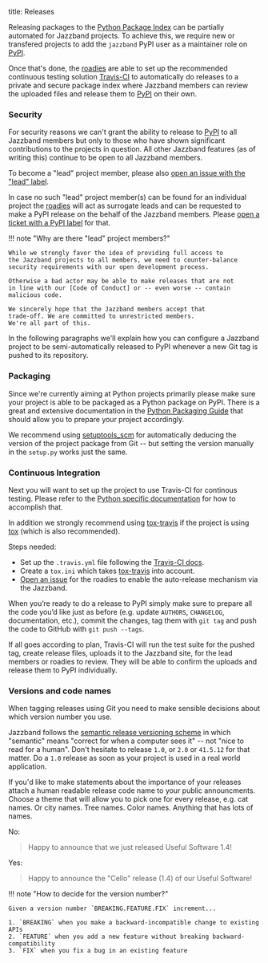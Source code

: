 title: Releases

Releasing packages to the [Python Package Index][PyPI] can be partially
automated for Jazzband projects. To achieve this, we require new or
transfered projects to add the `jazzband` PyPI user as a maintainer role
on [PyPI].

Once that's done, the [roadies] are able to set up the recommended
continuous testing solution [Travis-CI] to automatically do releases
to a private and secure package index where Jazzband members can
review the uploaded files and release them to [PyPI] on their own.

### Security

For security reasons we can't grant the ability to release to [PyPI]
to all Jazzband members but only to those who have shown significant
contributions to the projects in question. All other Jazzband features
(as of writing this) continue to be open to all Jazzband members.

To become a "lead" project member, please also [open an issue with the
"lead" label](/roadies/issue?labels=lead).

In case no such "lead" project member(s) can be found for an individual
project the [roadies] will act as surrogate leads and can be requested
to make a PyPI release on the behalf of the Jazzband members. Please
[open a ticket with a PyPI label](/roadies/issue?labels=pypi) for that.

!!! note "Why are there "lead" project members?"

	While we strongly favor the idea of providing full access to
	the Jazzband projects to all members, we need to counter-balance
	security requirements with our open development process.

	Otherwise a bad actor may be able to make releases that are not
	in line with our [Code of Conduct] or -- even worse -- contain
	malicious code.
	
	We sincerely hope that the Jazzband members accept that
	trade-off. We are committed to unrestricted members.
	We're all part of this.

In the following paragraphs we'll explain how you can configure a
Jazzband project to be semi-automatically released to PyPI whenever
a new Git tag is pushed to its repository.

[PyPI]: https://pypi.org/
[Travis-CI]: https://travis-ci.org/
[roadies]: /roadies
[Code of Conduct]: /about/conduct

### Packaging

Since we're currently aiming at Python projects primarily please
make sure your project is able to be packaged as a Python package
on PyPI. There is a great and extensive documentation in the
[Python Packaging Guide][PyPUG] that should allow you to prepare
your project accordingly.

We recommend using [setuptools_scm] for automatically deducing
the version of the project package from Git -- but setting the
version manually in the `setup.py` works just the same.

[PyPUG]: https://packaging.python.org/en/latest/
[setuptools_scm]: https://pypi.org/project/setuptools_scm/

### Continuous Integration  

Next you will want to set up the project to use Travis-CI for
continous testing. Please refer to the [Python specific
documentation][travis-python] for how to accomplish that.

In addition we strongly recommend using [tox-travis] if the
project is using [tox] (which is also recommended).

[travis-python]: https://docs.travis-ci.com/user/languages/python/
[tox-travis]: https://tox-travis.readthedocs.io/
[tox]: https://tox.readthedocs.io/

Steps needed:

- Set up the `.travis.yml` file following the  [Travis-CI docs][travis-python].
- Create a `tox.ini` which takes [tox-travis] into account.
- [Open an issue](/roadies/issue?labels=pypi) for the
  roadies to enable the auto-release mechanism via the Jazzband.

When you’re ready to do a release to PyPI simply make sure to prepare all
the code you’d like just as before (e.g. update `AUTHORS`, `CHANGELOG`,
documentation, etc.), commit the changes, tag them with `git tag` and push
the code to GitHub with `git push --tags`.

If all goes according to plan, Travis-CI will run the test suite for the
pushed tag, create release files, uploads it to the Jazzband site, for
the lead members or roadies to review. They will be able to confirm the
uploads and release them to PyPI individually.

### Versions and code names

When tagging releases using Git you need to make sensible decisions about
which version number you use.

Jazzband follows the [semantic release versioning scheme][semver] in which
"semantic" means "correct for when a computer sees it" -- not "nice to read
for a human". Don't hesitate to release `1.0`, or `2.0` or `41.5.12` for
that matter. Do a `1.0` release as soon as your project is used in a real
world application.

If you'd like to make statements about the importance of your releases
attach a human readable release code name to your public announcments.
Choose a theme that will allow you to pick one for every release, e.g.
cat names. Or city names. Tree names. Color names. Anything that has lots
of names.

No:

> Happy to announce that we just released Useful Software 1.4!

Yes:

> Happy to announce the "Cello" release (1.4) of our Useful Software!

[semver]: http://blog.versioneye.com/2014/01/16/semantic-versioning/
[travis-cli]: https://github.com/travis-ci/travis.rb#installation

!!! note "How to decide for the version number?"

	Given a version number `BREAKING.FEATURE.FIX` increment...

	1. `BREAKING` when you make a backward-incompatible change to existing APIs
	2. `FEATURE` when you add a new feature without breaking backward-compatibility
	3. `FIX` when you fix a bug in an existing feature
